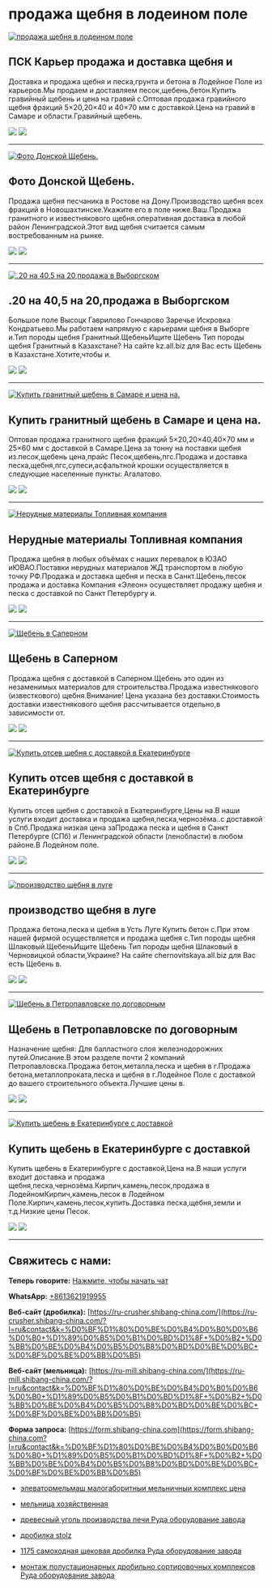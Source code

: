 # продажа щебня в лодеином поле

<a href="https://swt.shibang-china.com/?l=ru&img&k=%D0%BF%D1%80%D0%BE%D0%B4%D0%B0%D0%B6%D0%B0+%D1%89%D0%B5%D0%B1%D0%BD%D1%8F+%D0%B2+%D0%BB%D0%BE%D0%B4%D0%B5%D0%B8%D0%BD%D0%BE%D0%BC+%D0%BF%D0%BE%D0%BB%D0%B5" target="_blank">![продажа щебня в лодеином поле](http://static.shibang-china.com/all-800x300/1474.jpg)</a>

## ПСК Карьер продажа и доставка щебня и
Доставка и продажа щебня и песка,грунта и бетона в Лодейное Поле из карьеров.Мы продаем и доставляем песок,щебень,бетон.Купить гравийный щебень и цена на гравий с.Оптовая продажа гравийного щебня фракций 5×20,20×40 и 40×70 мм с доставкой.Цена на гравий в Самаре и области.Гравийный щебень.


<a href="https://whatsapp.shibangsoft.com/WhatsApp.php" target="_blank" title="WhatsApp">![](http://static.shibang-china.com/icon/whatsapp.png)</a> <a href="https://swt.shibang-china.com/?l=ru&icon&k=%D0%BF%D1%80%D0%BE%D0%B4%D0%B0%D0%B6%D0%B0+%D1%89%D0%B5%D0%B1%D0%BD%D1%8F+%D0%B2+%D0%BB%D0%BE%D0%B4%D0%B5%D0%B8%D0%BD%D0%BE%D0%BC+%D0%BF%D0%BE%D0%BB%D0%B5" target="_blank">![](http://static.shibang-china.com/icon/chat-ru.png)</a>

---

<a href="https://swt.shibang-china.com/?l=ru&img&k=%D0%BF%D1%80%D0%BE%D0%B4%D0%B0%D0%B6%D0%B0+%D1%89%D0%B5%D0%B1%D0%BD%D1%8F+%D0%B2+%D0%BB%D0%BE%D0%B4%D0%B5%D0%B8%D0%BD%D0%BE%D0%BC+%D0%BF%D0%BE%D0%BB%D0%B5" target="_blank">![Фото Донcкой Щебень.](http://static.shibang-china.com/all-800x300/486.jpg)</a>

## Фото Донcкой Щебень.
Продажа щебня песчаника в Ростове на Дону.Производство щебня всех фракций в Новошахтинске.Укажите его в поле ниже.Ваш.Продажа гранитного и известнякового щебня.оперативная доставка в любой район Ленинградской.Этот вид щебня считается самым востребованным на рынке.


<a href="https://whatsapp.shibangsoft.com/WhatsApp.php" target="_blank" title="WhatsApp">![](http://static.shibang-china.com/icon/whatsapp.png)</a> <a href="https://swt.shibang-china.com/?l=ru&icon&k=%D0%BF%D1%80%D0%BE%D0%B4%D0%B0%D0%B6%D0%B0+%D1%89%D0%B5%D0%B1%D0%BD%D1%8F+%D0%B2+%D0%BB%D0%BE%D0%B4%D0%B5%D0%B8%D0%BD%D0%BE%D0%BC+%D0%BF%D0%BE%D0%BB%D0%B5" target="_blank">![](http://static.shibang-china.com/icon/chat-ru.png)</a>

---

<a href="https://swt.shibang-china.com/?l=ru&img&k=%D0%BF%D1%80%D0%BE%D0%B4%D0%B0%D0%B6%D0%B0+%D1%89%D0%B5%D0%B1%D0%BD%D1%8F+%D0%B2+%D0%BB%D0%BE%D0%B4%D0%B5%D0%B8%D0%BD%D0%BE%D0%BC+%D0%BF%D0%BE%D0%BB%D0%B5" target="_blank">![.20 на 40,5 на 20,продажа в Выборгском](http://static.shibang-china.com/all-800x300/663.jpg)</a>

## .20 на 40,5 на 20,продажа в Выборгском
Большое поле Высоцк Гаврилово Гончарово Заречье Искровка Кондратьево.Мы работаем напрямую с карьерами щебня в Выборге и.Тип породы щебня Гранитный.ЩебеньИщите Щебень Тип породы щебня Гранитный в Казахстане? На сайте kz.all.biz для Вас есть Щебень в Казахстане.Хотите,чтобы и.


<a href="https://whatsapp.shibangsoft.com/WhatsApp.php" target="_blank" title="WhatsApp">![](http://static.shibang-china.com/icon/whatsapp.png)</a> <a href="https://swt.shibang-china.com/?l=ru&icon&k=%D0%BF%D1%80%D0%BE%D0%B4%D0%B0%D0%B6%D0%B0+%D1%89%D0%B5%D0%B1%D0%BD%D1%8F+%D0%B2+%D0%BB%D0%BE%D0%B4%D0%B5%D0%B8%D0%BD%D0%BE%D0%BC+%D0%BF%D0%BE%D0%BB%D0%B5" target="_blank">![](http://static.shibang-china.com/icon/chat-ru.png)</a>

---

<a href="https://swt.shibang-china.com/?l=ru&img&k=%D0%BF%D1%80%D0%BE%D0%B4%D0%B0%D0%B6%D0%B0+%D1%89%D0%B5%D0%B1%D0%BD%D1%8F+%D0%B2+%D0%BB%D0%BE%D0%B4%D0%B5%D0%B8%D0%BD%D0%BE%D0%BC+%D0%BF%D0%BE%D0%BB%D0%B5" target="_blank">![Купить гранитный щебень в Самаре и цена на.](http://static.shibang-china.com/all-800x300/1179.jpg)</a>

## Купить гранитный щебень в Самаре и цена на.
Оптовая продажа гранитного щебня фракций 5×20,20×40,40×70 мм и 25×60 мм с доставкой в Самаре.Цена за тонну на поставки щебня из.песок,щебень цена,прайс Песок,щебень,пгс.Продажа и доставка песка,щебня,пгс,супеси,асфальтной крошки осуществляется в следующие населенные пункты: Агалатово.


<a href="https://whatsapp.shibangsoft.com/WhatsApp.php" target="_blank" title="WhatsApp">![](http://static.shibang-china.com/icon/whatsapp.png)</a> <a href="https://swt.shibang-china.com/?l=ru&icon&k=%D0%BF%D1%80%D0%BE%D0%B4%D0%B0%D0%B6%D0%B0+%D1%89%D0%B5%D0%B1%D0%BD%D1%8F+%D0%B2+%D0%BB%D0%BE%D0%B4%D0%B5%D0%B8%D0%BD%D0%BE%D0%BC+%D0%BF%D0%BE%D0%BB%D0%B5" target="_blank">![](http://static.shibang-china.com/icon/chat-ru.png)</a>

---

<a href="https://swt.shibang-china.com/?l=ru&img&k=%D0%BF%D1%80%D0%BE%D0%B4%D0%B0%D0%B6%D0%B0+%D1%89%D0%B5%D0%B1%D0%BD%D1%8F+%D0%B2+%D0%BB%D0%BE%D0%B4%D0%B5%D0%B8%D0%BD%D0%BE%D0%BC+%D0%BF%D0%BE%D0%BB%D0%B5" target="_blank">![Нерудные материалы Топливная компания](http://static.shibang-china.com/all-800x300/1290.jpg)</a>

## Нерудные материалы Топливная компания
Продажа щебня в любых объёмах с наших перевалок в ЮЗАО иЮВАО.Поставки нерудных материалов ЖД транспортом в любую точку РФ.Продажа и доставка щебня и песка в Санкт.Щебень,песок продажа и доставка Компания «Элеон» осуществляет продажу щебня и песка с доставкой по Санкт Петербургу и.


<a href="https://whatsapp.shibangsoft.com/WhatsApp.php" target="_blank" title="WhatsApp">![](http://static.shibang-china.com/icon/whatsapp.png)</a> <a href="https://swt.shibang-china.com/?l=ru&icon&k=%D0%BF%D1%80%D0%BE%D0%B4%D0%B0%D0%B6%D0%B0+%D1%89%D0%B5%D0%B1%D0%BD%D1%8F+%D0%B2+%D0%BB%D0%BE%D0%B4%D0%B5%D0%B8%D0%BD%D0%BE%D0%BC+%D0%BF%D0%BE%D0%BB%D0%B5" target="_blank">![](http://static.shibang-china.com/icon/chat-ru.png)</a>

---

<a href="https://swt.shibang-china.com/?l=ru&img&k=%D0%BF%D1%80%D0%BE%D0%B4%D0%B0%D0%B6%D0%B0+%D1%89%D0%B5%D0%B1%D0%BD%D1%8F+%D0%B2+%D0%BB%D0%BE%D0%B4%D0%B5%D0%B8%D0%BD%D0%BE%D0%BC+%D0%BF%D0%BE%D0%BB%D0%B5" target="_blank">![Щебень в Саперном](http://static.shibang-china.com/all-800x300/56.jpg)</a>

## Щебень в Саперном
Продажа щебня с доставкой в Саперном.Щебень это один из незаменимых материалов для строительства.Продажа известнякового (известкового) щебня.Внимание! Цена указана без доставки.Стоимость доставки известнякового щебня рассчитывается отдельно,в зависимости от.


<a href="https://whatsapp.shibangsoft.com/WhatsApp.php" target="_blank" title="WhatsApp">![](http://static.shibang-china.com/icon/whatsapp.png)</a> <a href="https://swt.shibang-china.com/?l=ru&icon&k=%D0%BF%D1%80%D0%BE%D0%B4%D0%B0%D0%B6%D0%B0+%D1%89%D0%B5%D0%B1%D0%BD%D1%8F+%D0%B2+%D0%BB%D0%BE%D0%B4%D0%B5%D0%B8%D0%BD%D0%BE%D0%BC+%D0%BF%D0%BE%D0%BB%D0%B5" target="_blank">![](http://static.shibang-china.com/icon/chat-ru.png)</a>

---

<a href="https://swt.shibang-china.com/?l=ru&img&k=%D0%BF%D1%80%D0%BE%D0%B4%D0%B0%D0%B6%D0%B0+%D1%89%D0%B5%D0%B1%D0%BD%D1%8F+%D0%B2+%D0%BB%D0%BE%D0%B4%D0%B5%D0%B8%D0%BD%D0%BE%D0%BC+%D0%BF%D0%BE%D0%BB%D0%B5" target="_blank">![Купить отсев щебня с доставкой в Екатеринбурге](http://static.shibang-china.com/all-800x300/877.jpg)</a>

## Купить отсев щебня с доставкой в Екатеринбурге
Купить отсев щебня с доставкой в Екатеринбурге,Цены на.В наши услуги входит доставка и продажа щебня,песка,чернозёма..с доставкой в Спб.Продажа низкая цена заПродажа песка и щебня в Санкт Петербурге (СПб) и Ленинградской области (ленобласти) в любом районе.В Лодейном поле.


<a href="https://whatsapp.shibangsoft.com/WhatsApp.php" target="_blank" title="WhatsApp">![](http://static.shibang-china.com/icon/whatsapp.png)</a> <a href="https://swt.shibang-china.com/?l=ru&icon&k=%D0%BF%D1%80%D0%BE%D0%B4%D0%B0%D0%B6%D0%B0+%D1%89%D0%B5%D0%B1%D0%BD%D1%8F+%D0%B2+%D0%BB%D0%BE%D0%B4%D0%B5%D0%B8%D0%BD%D0%BE%D0%BC+%D0%BF%D0%BE%D0%BB%D0%B5" target="_blank">![](http://static.shibang-china.com/icon/chat-ru.png)</a>

---

<a href="https://swt.shibang-china.com/?l=ru&img&k=%D0%BF%D1%80%D0%BE%D0%B4%D0%B0%D0%B6%D0%B0+%D1%89%D0%B5%D0%B1%D0%BD%D1%8F+%D0%B2+%D0%BB%D0%BE%D0%B4%D0%B5%D0%B8%D0%BD%D0%BE%D0%BC+%D0%BF%D0%BE%D0%BB%D0%B5" target="_blank">![производство щебня в луге](http://static.shibang-china.com/all-800x300/331.jpg)</a>

## производство щебня в луге
Продажа бетона,песка и щебня в Усть Луге Купить бетон с.При этом нашей фирмой осуществляется и продажа щебня с.Тип породы щебня Шлаковый.ЩебеньИщите Щебень Тип породы щебня Шлаковый в Черновицкой области,Украине? На сайте chernovitskaya.all.biz для Вас есть Щебень в.


<a href="https://whatsapp.shibangsoft.com/WhatsApp.php" target="_blank" title="WhatsApp">![](http://static.shibang-china.com/icon/whatsapp.png)</a> <a href="https://swt.shibang-china.com/?l=ru&icon&k=%D0%BF%D1%80%D0%BE%D0%B4%D0%B0%D0%B6%D0%B0+%D1%89%D0%B5%D0%B1%D0%BD%D1%8F+%D0%B2+%D0%BB%D0%BE%D0%B4%D0%B5%D0%B8%D0%BD%D0%BE%D0%BC+%D0%BF%D0%BE%D0%BB%D0%B5" target="_blank">![](http://static.shibang-china.com/icon/chat-ru.png)</a>

---

<a href="https://swt.shibang-china.com/?l=ru&img&k=%D0%BF%D1%80%D0%BE%D0%B4%D0%B0%D0%B6%D0%B0+%D1%89%D0%B5%D0%B1%D0%BD%D1%8F+%D0%B2+%D0%BB%D0%BE%D0%B4%D0%B5%D0%B8%D0%BD%D0%BE%D0%BC+%D0%BF%D0%BE%D0%BB%D0%B5" target="_blank">![Щебень в Петропавловске по договорным](http://static.shibang-china.com/all-800x300/1075.jpg)</a>

## Щебень в Петропавловске по договорным
Назначение щебня: Для балластного слоя железнодорожних путей.Описание.В этом разделе почти 2 компаний Петропавловска.Продажа бетон,металла,песка и щебня в г.Продажа бетона,металлопроката,песка и щебня в г.Лодейное Поле с доставкой до вашего строительного объекта.Лучшие цены в.


<a href="https://whatsapp.shibangsoft.com/WhatsApp.php" target="_blank" title="WhatsApp">![](http://static.shibang-china.com/icon/whatsapp.png)</a> <a href="https://swt.shibang-china.com/?l=ru&icon&k=%D0%BF%D1%80%D0%BE%D0%B4%D0%B0%D0%B6%D0%B0+%D1%89%D0%B5%D0%B1%D0%BD%D1%8F+%D0%B2+%D0%BB%D0%BE%D0%B4%D0%B5%D0%B8%D0%BD%D0%BE%D0%BC+%D0%BF%D0%BE%D0%BB%D0%B5" target="_blank">![](http://static.shibang-china.com/icon/chat-ru.png)</a>

---

<a href="https://swt.shibang-china.com/?l=ru&img&k=%D0%BF%D1%80%D0%BE%D0%B4%D0%B0%D0%B6%D0%B0+%D1%89%D0%B5%D0%B1%D0%BD%D1%8F+%D0%B2+%D0%BB%D0%BE%D0%B4%D0%B5%D0%B8%D0%BD%D0%BE%D0%BC+%D0%BF%D0%BE%D0%BB%D0%B5" target="_blank">![Купить щебень в Екатеринбурге с доставкой](http://static.shibang-china.com/all-800x300/244.jpg)</a>

## Купить щебень в Екатеринбурге с доставкой
Купить щебень в Екатеринбурге с доставкой,Цена на.В наши услуги входит доставка и продажа щебня,песка,чернозёма.Кирпич,камень,песок,продажа в ЛодейномКирпич,камень,песок в Лодейном Поле.Кирпич,камень,песок,купить.Доставка песка,щебня,земли и т.д.Низкие цены Песок.


<a href="https://whatsapp.shibangsoft.com/WhatsApp.php" target="_blank" title="WhatsApp">![](http://static.shibang-china.com/icon/whatsapp.png)</a> <a href="https://swt.shibang-china.com/?l=ru&icon&k=%D0%BF%D1%80%D0%BE%D0%B4%D0%B0%D0%B6%D0%B0+%D1%89%D0%B5%D0%B1%D0%BD%D1%8F+%D0%B2+%D0%BB%D0%BE%D0%B4%D0%B5%D0%B8%D0%BD%D0%BE%D0%BC+%D0%BF%D0%BE%D0%BB%D0%B5" target="_blank">![](http://static.shibang-china.com/icon/chat-ru.png)</a>

---
## Свяжитесь с нами:

**Теперь говорите:** [Нажмите, чтобы начать чат](https://swt.shibang-china.com?l=ru&contact&k=%D0%BF%D1%80%D0%BE%D0%B4%D0%B0%D0%B6%D0%B0+%D1%89%D0%B5%D0%B1%D0%BD%D1%8F+%D0%B2+%D0%BB%D0%BE%D0%B4%D0%B5%D0%B8%D0%BD%D0%BE%D0%BC+%D0%BF%D0%BE%D0%BB%D0%B5)

**WhatsApp:**  [+8613621919955](https://whatsapp.shibangsoft.com/WhatsApp.php)

**Веб-сайт (дробилка):** [https://ru-crusher.shibang-china.com/](https://ru-crusher.shibang-china.com/?l=ru&contact&k=%D0%BF%D1%80%D0%BE%D0%B4%D0%B0%D0%B6%D0%B0+%D1%89%D0%B5%D0%B1%D0%BD%D1%8F+%D0%B2+%D0%BB%D0%BE%D0%B4%D0%B5%D0%B8%D0%BD%D0%BE%D0%BC+%D0%BF%D0%BE%D0%BB%D0%B5)

**Веб-сайт (мельница):** [https://ru-mill.shibang-china.com/](https://ru-mill.shibang-china.com/?l=ru&contact&k=%D0%BF%D1%80%D0%BE%D0%B4%D0%B0%D0%B6%D0%B0+%D1%89%D0%B5%D0%B1%D0%BD%D1%8F+%D0%B2+%D0%BB%D0%BE%D0%B4%D0%B5%D0%B8%D0%BD%D0%BE%D0%BC+%D0%BF%D0%BE%D0%BB%D0%B5)

**Форма запроса:** [https://form.shibang-china.com](https://form.shibang-china.com?l=ru&contact&k=%D0%BF%D1%80%D0%BE%D0%B4%D0%B0%D0%B6%D0%B0+%D1%89%D0%B5%D0%B1%D0%BD%D1%8F+%D0%B2+%D0%BB%D0%BE%D0%B4%D0%B5%D0%B8%D0%BD%D0%BE%D0%BC+%D0%BF%D0%BE%D0%BB%D0%B5)

* [элеватормельмаш малогаборитныи мельничныи комплекс цена](../93/%D1%8D%D0%BB%D0%B5%D0%B2%D0%B0%D1%82%D0%BE%D1%80%D0%BC%D0%B5%D0%BB%D1%8C%D0%BC%D0%B0%D1%88%20%D0%BC%D0%B0%D0%BB%D0%BE%D0%B3%D0%B0%D0%B1%D0%BE%D1%80%D0%B8%D1%82%D0%BD%D1%8B%D0%B8%20%D0%BC%D0%B5%D0%BB%D1%8C%D0%BD%D0%B8%D1%87%D0%BD%D1%8B%D0%B8%20%D0%BA%D0%BE%D0%BC%D0%BF%D0%BB%D0%B5%D0%BA%D1%81%20%D1%86%D0%B5%D0%BD%D0%B0.md)

* [мельница хозяйственная](../93/%D0%BC%D0%B5%D0%BB%D1%8C%D0%BD%D0%B8%D1%86%D0%B0%20%D1%85%D0%BE%D0%B7%D1%8F%D0%B9%D1%81%D1%82%D0%B2%D0%B5%D0%BD%D0%BD%D0%B0%D1%8F.md)

* [древесный уголь производства печи Руда оборудование завода](../99/%D0%B4%D1%80%D0%B5%D0%B2%D0%B5%D1%81%D0%BD%D1%8B%D0%B9%20%D1%83%D0%B3%D0%BE%D0%BB%D1%8C%20%D0%BF%D1%80%D0%BE%D0%B8%D0%B7%D0%B2%D0%BE%D0%B4%D1%81%D1%82%D0%B2%D0%B0%20%D0%BF%D0%B5%D1%87%D0%B8%20%D0%A0%D1%83%D0%B4%D0%B0%20%D0%BE%D0%B1%D0%BE%D1%80%D1%83%D0%B4%D0%BE%D0%B2%D0%B0%D0%BD%D0%B8%D0%B5%20%D0%B7%D0%B0%D0%B2%D0%BE%D0%B4%D0%B0.md)

* [дробилка stolz](../93/%D0%B4%D1%80%D0%BE%D0%B1%D0%B8%D0%BB%D0%BA%D0%B0%20stolz.md)

* [1175 самоходная щековая дробилка Руда оборудование завода](../101/1175%20%D1%81%D0%B0%D0%BC%D0%BE%D1%85%D0%BE%D0%B4%D0%BD%D0%B0%D1%8F%20%D1%89%D0%B5%D0%BA%D0%BE%D0%B2%D0%B0%D1%8F%20%D0%B4%D1%80%D0%BE%D0%B1%D0%B8%D0%BB%D0%BA%D0%B0%20%D0%A0%D1%83%D0%B4%D0%B0%20%D0%BE%D0%B1%D0%BE%D1%80%D1%83%D0%B4%D0%BE%D0%B2%D0%B0%D0%BD%D0%B8%D0%B5%20%D0%B7%D0%B0%D0%B2%D0%BE%D0%B4%D0%B0.md)

* [монтаж полустационарных дробильно сортировочных комплексов Руда оборудование завода](../97/%D0%BC%D0%BE%D0%BD%D1%82%D0%B0%D0%B6%20%D0%BF%D0%BE%D0%BB%D1%83%D1%81%D1%82%D0%B0%D1%86%D0%B8%D0%BE%D0%BD%D0%B0%D1%80%D0%BD%D1%8B%D1%85%20%D0%B4%D1%80%D0%BE%D0%B1%D0%B8%D0%BB%D1%8C%D0%BD%D0%BE%20%D1%81%D0%BE%D1%80%D1%82%D0%B8%D1%80%D0%BE%D0%B2%D0%BE%D1%87%D0%BD%D1%8B%D1%85%20%D0%BA%D0%BE%D0%BC%D0%BF%D0%BB%D0%B5%D0%BA%D1%81%D0%BE%D0%B2%20%D0%A0%D1%83%D0%B4%D0%B0%20%D0%BE%D0%B1%D0%BE%D1%80%D1%83%D0%B4%D0%BE%D0%B2%D0%B0%D0%BD%D0%B8%D0%B5%20%D0%B7%D0%B0%D0%B2%D0%BE%D0%B4%D0%B0.md)